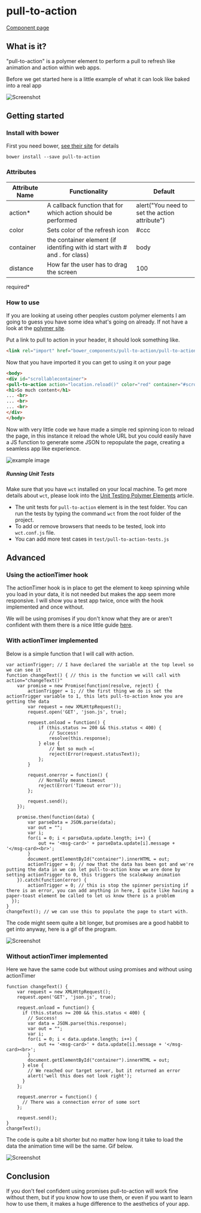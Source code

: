 # pull-to-action
[Component page](http://link2twenty.github.io/pull-to-action/components/pull-to-action/)
## What is it?
"pull-to-action" is a polymer element to perform a pull to refresh like animation and action within web apps.

Before we get started here is a little example of what it can look like baked into a real app

![Screenshot](http://s24.postimg.org/f8vng9l5h/new_animation.gif)

## Getting started

### Install with bower

First you need bower, [see their site](http://bower.io/) for details 

```
bower install --save pull-to-action
```

### Attributes

| Attribute Name | Functionality | Default |
|----------------|-------------|-------------|
| action* | A callback function that for which action should be performed | alert("You need to set the action attribute") |
| color | Sets color of the refresh icon | #ccc |
| container | the container element (if identifing with id start with # and . for class) | body |
| distance | How far the user has to drag the screen | 100 |
required*

### How to use

If you are looking at useing other peoples custom polymer elements I am going to guess you have some idea what's going on already. If not have a look at the [polymer site](http://polymer-project.org).

Put a link to pull to action in your header, it should look something like.
```html
<link rel="import" href="bower_components/pull-to-action/pull-to-action.html">
```

Now that you have imported it you can get to using it on your page
```html
<body>
<div id="scrollablecontainer">
<pull-to-action action="location.reload()" color="red" container="#scrollablecontainer"></pull-to-action>
<h1>So much content</h1>
... <br>
... <br>
... <br>
</div>
</body>
```

Now with very little code we have made a simple red spinning icon to reload the page, in this instance it reload the whole URL but you could easily have a JS function to generate some JSON to repopulate the page, creating a seamless app like experience.

![example image](http://s30.postimg.org/ok5mf53dd/simple.gif)

##### Running Unit Tests

Make sure that you have `wct` installed on your local machine. To get more details about `wct`, please look into the [Unit Testing Polymer Elements](https://www.polymer-project.org/0.5/articles/unit-testing-elements.html) article.

- The unit tests for `pull-to-action` element is in the test folder. You can run the tests by typing the command `wct` from the root folder of the project. 
- To add or remove browsers that needs to be tested, look into `wct.conf.js` file. 
- You can add more test cases in `test/pull-to-action-tests.js`

## Advanced
### Using the actionTimer hook
The actionTimer hook is in place to get the element to keep spinning while you load in your data, it is not needed but makes the app seem more responsive. I will show you a test app twice, once with the hook implemented and once without.

We will be using promises if you don't know what they are or aren't confident with them there is a nice little guide [here](http://www.sitepoint.com/overview-javascript-promises/).

### With actionTimer implemented
Below is a simple function that I will call with action.

```
var actionTrigger; // I have declared the variable at the top level so we can see it
function changeText() { // this is the function we will call with action="changeText()"
	var promise = new Promise(function(resolve, reject) {
		actionTrigger = 1; // the first thing we do is set the actionTrigger variable to 1, this lets pull-to-action know you are getting the data
		var request = new XMLHttpRequest();
		request.open('GET', 'json.js', true);

		request.onload = function() {
			if (this.status >= 200 && this.status < 400) {
				// Success!
				resolve(this.response);
			} else {
				// Not so much =(
				reject(Error(request.statusText));
			};
		}

		request.onerror = function() {
			// Normally means timeout
			reject(Error('Timeout error'));
		};
		
		request.send();
	});
	
	promise.then(function(data) {
		var parseData = JSON.parse(data);
		var out = "";
		var i;
		for(i = 0; i < parseData.update.length; i++) {
			out += '<msg-card>' + parseData.update[i].message + '</msg-card><br>';
		}
		document.getElementById("container").innerHTML = out;
		actionTrigger = 0; // now that the data has been got and we're putting the data in we can let pull-to-action know we are done by setting actionTrigger to 0, this triggers the scaleAway animation
	}).catch(function(error) {
		actionTrigger = 0; // this is stop the spinner persisting if there is an error, you can add anything in here, I quite like having a paper-toast element be called to let us know there is a problem
  });
}
changeText(); // we can use this to populate the page to start with.
```

The code might seem quite a bit longer, but promises are a good habbit to get into anyway, here is a gif of the program.

![Screenshot](http://gifyu.com/images/withactionToggle.gif)

### Without actionTimer implemented
Here we have the same code but without using promises and without using actionTimer

```
function changeText() {
	var request = new XMLHttpRequest();
	request.open('GET', 'json.js', true);

	request.onload = function() {
	  if (this.status >= 200 && this.status < 400) {
		// Success!
		var data = JSON.parse(this.response);
		var out = "";
		var i;
		for(i = 0; i < data.update.length; i++) {
			out += '<msg-card>' + data.update[i].message + '</msg-card><br>';
		}
		document.getElementById("container").innerHTML = out;
	  } else {
		// We reached our target server, but it returned an error
		alert('well this does not look right');
	  }
	};

	request.onerror = function() {
	  // There was a connection error of some sort
	};
	
	request.send();
}
changeText();
```
The code is quite a bit shorter but no matter how long it take to load the data the animation time will be the same. Gif below.

![Screenshot](http://gifyu.com/images/withoutactionToggle.gif)

## Conclusion
If you don't feel confident using promises pull-to-action will work fine without them, but if you know how to use them, or even if you want to learn how to use them, it makes a huge difference to the aesthetics of your app.
